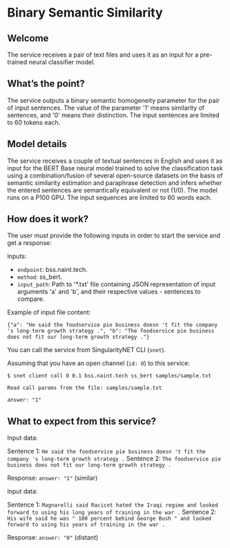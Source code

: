 # Binary Semantic Similarity


## Welcome

The service receives a pair of text files and uses it as an input for a pre-trained neural classifier model.

## What’s the point?

The service outputs a binary semantic homogeneity parameter for the pair of input sentences. 
The value of the parameter '1' means similarity of sentences, and '0' means their distinction.
The input sentences are limited to 60 tokens each.

## Model details
The service receives a couple of textual sentences in English and uses it as input for the BERT Base neural model trained to solve the classification task using a combination/fusion of several open-source datasets on the basis of semantic similarity estimation and paraphrase detection and infers whether the entered sentences are semantically equivalent or not (1/0). The model runs on a P100 GPU. The input sequences are limited to 60 words each.

## How does it work?

The user must provide the following inputs in order to start the service and get a response:

Inputs:

 -   `endpoint`: bss.naint.tech.
 -   `method`: ss_bert.
 -   `input_path`: Path to '\*.txt' file containing JSON representation of input arguments 'a' and 'b', and their respective values - sentences to compare.

Example of input file content:

```
{"a": "He said the foodservice pie business doesn 't fit the company 's long-term growth strategy .", "b": "The foodservice pie business does not fit our long-term growth strategy ."}
```

You can call the service from SingularityNET CLI (`snet`).

Assuming that you have an open channel (`id: 0`) to this service:

```
$ snet client call 0 0.1 bss.naint.tech ss_bert samples/sample.txt

Read call params from the file: samples/sample.txt

answer: "1"
```

## What to expect from this service?

Input data:

Sentence 1: `He said the foodservice pie business doesn 't fit the company 's long-term growth strategy .`
Sentence 2: `The foodservice pie business does not fit our long-term growth strategy .`

Response:
`answer: "1"` (similar)

Input data:

Sentence 1: `Magnarelli said Racicot hated the Iraqi regime and looked forward to using his long years of training in the war .`
Sentence 2: `His wife said he was " 100 percent behind George Bush " and looked forward to using his years of training in the war .`

Response:
`answer: "0"` (distant)
